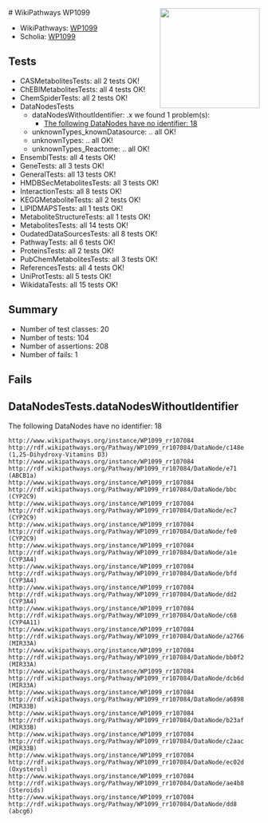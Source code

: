<img style="float: right; width: 200px" src="https://upload.wikimedia.org/wikipedia/commons/thumb/8/83/Wplogo_with_text_500.png/640px-Wplogo_with_text_500.png" />
# WikiPathways WP1099

* WikiPathways: [WP1099](https://new.wikipathways.org/pathways/WP1099)
* Scholia: [WP1099](https://scholia.toolforge.org/wikipathways/WP1099)
## Tests
* CASMetabolitesTests: all 2 tests OK!
* ChEBIMetabolitesTests: all 4 tests OK!
* ChemSpiderTests: all 2 tests OK!
* DataNodesTests
    * dataNodesWithoutIdentifier: .x we found 1 problem(s):
        * [The following DataNodes have no identifier: 18](#8792c498)
    * unknownTypes_knownDatasource: .. all OK!
    * unknownTypes: .. all OK!
    * unknownTypes_Reactome: .. all OK!
* EnsemblTests: all 4 tests OK!
* GeneTests: all 3 tests OK!
* GeneralTests: all 13 tests OK!
* HMDBSecMetabolitesTests: all 3 tests OK!
* InteractionTests: all 8 tests OK!
* KEGGMetaboliteTests: all 2 tests OK!
* LIPIDMAPSTests: all 1 tests OK!
* MetaboliteStructureTests: all 1 tests OK!
* MetabolitesTests: all 14 tests OK!
* OudatedDataSourcesTests: all 8 tests OK!
* PathwayTests: all 6 tests OK!
* ProteinsTests: all 2 tests OK!
* PubChemMetabolitesTests: all 3 tests OK!
* ReferencesTests: all 4 tests OK!
* UniProtTests: all 5 tests OK!
* WikidataTests: all 15 tests OK!


## Summary

* Number of test classes: 20
* Number of tests: 104
* Number of assertions: 208
* Number of fails: 1

## Fails

<a name="8792c498" />

## DataNodesTests.dataNodesWithoutIdentifier

The following DataNodes have no identifier: 18
```
http://www.wikipathways.org/instance/WP1099_rr107084 http://rdf.wikipathways.org/Pathway/WP1099_rr107084/DataNode/c148e (1,25-Dihydroxy-Vitamins D3)
http://www.wikipathways.org/instance/WP1099_rr107084 http://rdf.wikipathways.org/Pathway/WP1099_rr107084/DataNode/e71 (ABCB1a)
http://www.wikipathways.org/instance/WP1099_rr107084 http://rdf.wikipathways.org/Pathway/WP1099_rr107084/DataNode/bbc (CYP2C9)
http://www.wikipathways.org/instance/WP1099_rr107084 http://rdf.wikipathways.org/Pathway/WP1099_rr107084/DataNode/ec7 (CYP2C9)
http://www.wikipathways.org/instance/WP1099_rr107084 http://rdf.wikipathways.org/Pathway/WP1099_rr107084/DataNode/fe0 (CYP2C9)
http://www.wikipathways.org/instance/WP1099_rr107084 http://rdf.wikipathways.org/Pathway/WP1099_rr107084/DataNode/a1e (CYP3A4)
http://www.wikipathways.org/instance/WP1099_rr107084 http://rdf.wikipathways.org/Pathway/WP1099_rr107084/DataNode/bfd (CYP3A4)
http://www.wikipathways.org/instance/WP1099_rr107084 http://rdf.wikipathways.org/Pathway/WP1099_rr107084/DataNode/dd2 (CYP3A4)
http://www.wikipathways.org/instance/WP1099_rr107084 http://rdf.wikipathways.org/Pathway/WP1099_rr107084/DataNode/c68 (CYP4A11)
http://www.wikipathways.org/instance/WP1099_rr107084 http://rdf.wikipathways.org/Pathway/WP1099_rr107084/DataNode/a2766 (MIR33A)
http://www.wikipathways.org/instance/WP1099_rr107084 http://rdf.wikipathways.org/Pathway/WP1099_rr107084/DataNode/bb0f2 (MIR33A)
http://www.wikipathways.org/instance/WP1099_rr107084 http://rdf.wikipathways.org/Pathway/WP1099_rr107084/DataNode/dcb6d (MIR33A)
http://www.wikipathways.org/instance/WP1099_rr107084 http://rdf.wikipathways.org/Pathway/WP1099_rr107084/DataNode/a6898 (MIR33B)
http://www.wikipathways.org/instance/WP1099_rr107084 http://rdf.wikipathways.org/Pathway/WP1099_rr107084/DataNode/b23af (MIR33B)
http://www.wikipathways.org/instance/WP1099_rr107084 http://rdf.wikipathways.org/Pathway/WP1099_rr107084/DataNode/c2aac (MIR33B)
http://www.wikipathways.org/instance/WP1099_rr107084 http://rdf.wikipathways.org/Pathway/WP1099_rr107084/DataNode/ec02d (Oxysterol)
http://www.wikipathways.org/instance/WP1099_rr107084 http://rdf.wikipathways.org/Pathway/WP1099_rr107084/DataNode/ae4b8 (Steroids)
http://www.wikipathways.org/instance/WP1099_rr107084 http://rdf.wikipathways.org/Pathway/WP1099_rr107084/DataNode/dd8 (abcg6)
```

